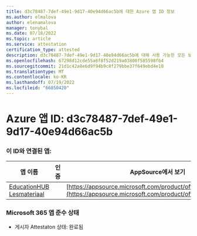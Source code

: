 ```yaml
---
title: d3c78487-7def-49e1-9d17-40e94d66ac5b에 대한 Azure 앱 ID 정보
ms.author: elmalova
author: elenamalova
manager: tonybal
ms.date: 07/18/2022
ms.topic: article
ms.service: attestation
certification_type: attested
description: d3c78487-7def-49e1-9d17-40e94d66ac5b에 대해 사용 가능한 모든 보안 및 규정 준수 정보입니다.
ms.openlocfilehash: 67298d12cde55a6f8f52d219a03800f585598fb4
ms.sourcegitcommit: 21d1c42a8e6d9f94b9c8f279bbe37f649ebd4e10
ms.translationtype: MT
ms.contentlocale: ko-KR
ms.lasthandoff: 07/19/2022
ms.locfileid: "66850420"
---
```

# <a name="azure-app-id-d3c78487-7def-49e1-9d17-40e94d66ac5b"></a>Azure 앱 ID: d3c78487-7def-49e1-9d17-40e94d66ac5b


### <a name="apps-associated-with-this-id"></a>이 ID와 연결된 앱:
| **앱 이름** | **인증** | **AppSource에서 보기** |
|--------------|---------------|-----------------------|
| [EducationHUB Lesmateriaal](../forward/WA200004326.md) |  | [https://appsource.microsoft.com/product/office/WA200004326](https://appsource.microsoft.com/product/office/WA200004326) |

### <a name="microsoft-365-app-compliance-status"></a>Microsoft 365 앱 준수 상태
- 게시자 Attestaton 상태: 완료됨

